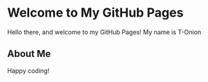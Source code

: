 # Welcome to My GitHub Pages

Hello there, and welcome to my GitHub Pages! 
My name is T-Onion

## About Me


Happy coding!
